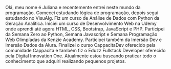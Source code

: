 Olá, meu nome é Juliana e recentemente entrei neste mundo da programação.
Comecei estudando lógica de programação, depois segui estudando no VisuAlg.
Fiz um curso de Análise de Dados com Python da Geração Analítica.
Iniciei um curso de Desenvolvimento Web na Udemy onde aprendi até agora HTML, CSS, Bootstrap, JavaScript e PHP.
Participei da Semana Zero ao Python, Semana Javascript e Semana Programação Web Olimpíadas da Kenzie Academy.
Participei também da Imersão Dev e Imersão Dados da Alura.
Finalizei o curso CappacitaDev oferecido pela comunidade Cappacita e também fiz o Eduzz Fullstack Developer oferecido pela Digital Innovation One.
Atualmente estou buscando praticar todo o conhecimento que adquiri realizando pequenos projetos.
